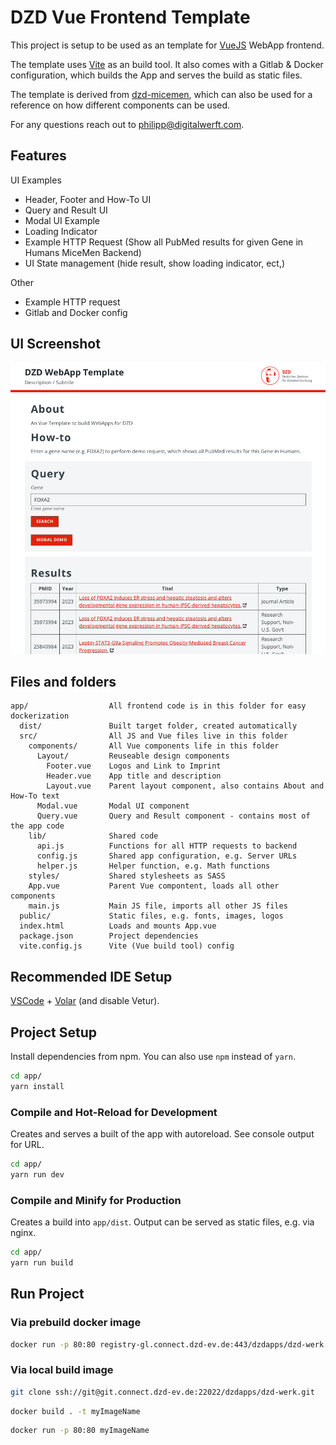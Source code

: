 # DZD Vue Frontend Template

This project is setup to be used as an template for [VueJS](https://vuejs.org/) WebApp frontend. 

The template uses [Vite](https://vitejs.dev/) as an build tool. It also comes with a Gitlab & Docker configuration, which builds the App and serves the build as static files.

The template is derived from [dzd-micemen](https://github.com/DZD-eV-Diabetes-Research/dzd-micemen), which can also be used for a reference on how different components can be used.

For any questions reach out to philipp@digitalwerft.com.

## Features

UI Examples

- Header, Footer and How-To UI
- Query and Result UI
- Modal UI Example
- Loading Indicator
- Example HTTP Request (Show all PubMed results for given Gene in Humans MiceMen Backend)
- UI State management (hide result, show loading indicator, ect,)

Other

- Example HTTP request
- Gitlab and Docker config

## UI Screenshot

![App Screenshot](screenshot.png)

## Files and folders

```
app/                  All frontend code is in this folder for easy dockerization
  dist/               Built target folder, created automatically
  src/                All JS and Vue files live in this folder
    components/       All Vue components life in this folder
      Layout/         Reuseable design components
        Footer.vue    Logos and Link to Imprint
        Header.vue    App title and description
        Layout.vue    Parent layout component, also contains About and How-To text
      Modal.vue       Modal UI component
      Query.vue       Query and Result component - contains most of the app code
    lib/              Shared code
      api.js          Functions for all HTTP requests to backend
      config.js       Shared app configuration, e.g. Server URLs
      helper.js       Helper function, e.g. Math functions
    styles/           Shared stylesheets as SASS
    App.vue           Parent Vue compontent, loads all other components
    main.js           Main JS file, imports all other JS files
  public/             Static files, e.g. fonts, images, logos
  index.html          Loads and mounts App.vue
  package.json        Project dependencies
  vite.config.js      Vite (Vue build tool) config

```


## Recommended IDE Setup

[VSCode](https://code.visualstudio.com/) + [Volar](https://marketplace.visualstudio.com/items?itemName=Vue.volar) (and disable Vetur).


## Project Setup

Install dependencies from npm. You can also use `npm` instead of `yarn`.

```sh
cd app/
yarn install
```

### Compile and Hot-Reload for Development

Creates and serves a built of the app with autoreload. See console output for URL.

```sh
cd app/
yarn run dev
```

### Compile and Minify for Production

Creates a build into `app/dist`. Output can be served as static files, e.g. via nginx.

```sh
cd app/
yarn run build
```
## Run Project

### Via prebuild docker image

```bash
docker run -p 80:80 registry-gl.connect.dzd-ev.de:443/dzdapps/dzd-werk:latest
```

### Via local build image

```bash
git clone ssh://git@git.connect.dzd-ev.de:22022/dzdapps/dzd-werk.git
```

```bash
docker build . -t myImageName
```

```bash
docker run -p 80:80 myImageName
```